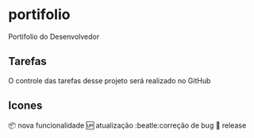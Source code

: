 # portifolio
Portifolio do Desenvolvedor

## Tarefas
O controle das tarefas desse projeto será realizado no GitHub
 
 ## Icones

 :package: nova funcionalidade
 :up: atualização
 :beatle:correção de bug
 :checkered_flag: release